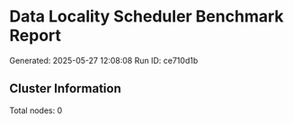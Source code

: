 # Data Locality Scheduler Benchmark Report

Generated: 2025-05-27 12:08:08
Run ID: ce710d1b

## Cluster Information

Total nodes: 0
